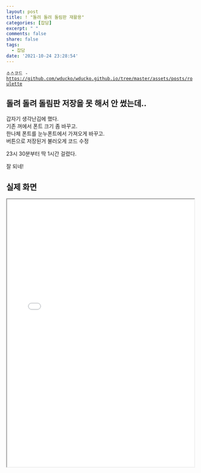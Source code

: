 ```yaml
---
layout: post
title: ! "돌려 돌려 돌림판 재활용"
categories: [잡담]
excerpt: " "
comments: false
share: false
tags:
  - 잡담
date: '2021-10-24 23:28:54'
---
```


<p><code class="language-plaintext highlighter-rouge">소스코드 - <a href="https://github.com/wducko/wducko.github.io/tree/master/assets/posts/roulette">https://github.com/wducko/wducko.github.io/tree/master/assets/posts/roulette</a></code></p>

## 돌려 돌려 돌림판 저장을 못 해서 안 썼는데..
갑자기 생각난김에 했다.  
기존 꺼에서 폰트 크기 좀 바꾸고.  
한나체 폰트를 눈누폰트에서 가져오게 바꾸고.  
버튼으로 저장된거 불러오게 코드 수정

23시 30분부터 딱 1시간 걸렸다.

잘 되네!  

## 실제 화면
<iframe src="/assets/posts/roulette/main.html" style="width: 100%;height: 720px;"></iframe>